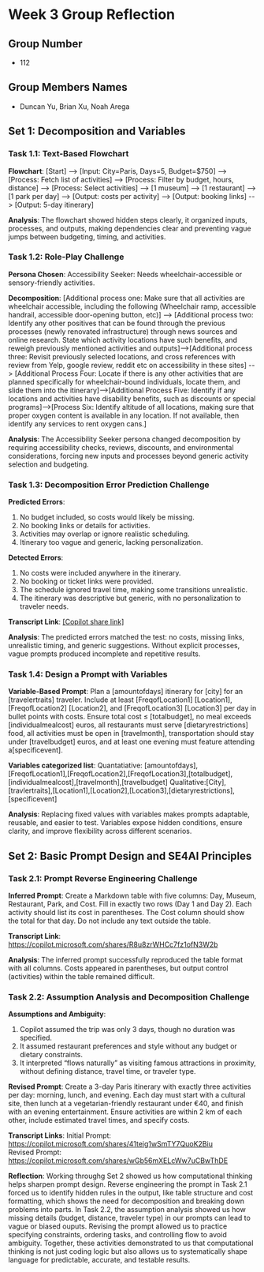 # Week 3 Group Reflection

## Group Number

- 112

## Group Members Names

- Duncan Yu, Brian Xu, Noah Arega

## Set 1: Decomposition and Variables

### Task 1.1: Text-Based Flowchart

**Flowchart**:
[Start] --> [Input: City=Paris, Days=5, Budget=$750] --> [Process: Fetch list of activities] --> [Process: Filter by budget, hours, distance] --> [Process: Select activities] --> [1 museum] --> [1 restaurant] --> [1 park per day] --> [Output: costs per activity] --> [Output: booking links] --> [Output: 5-day itinerary]

**Analysis**:
The flowchart showed hidden steps clearly, it organized inputs, processes, and outputs, making dependencies clear and preventing vague jumps between budgeting, timing, and activities.

### Task 1.2: Role-Play Challenge

**Persona Chosen**: Accessibility Seeker: Needs wheelchair-accessible or sensory-friendly activities.

**Decomposition**:
[Additional process one: Make sure that all activities are wheelchair accessible, including the following (Wheelchair ramp, accessible handrail, accessible door-opening button, etc)] --> [Additional process two: Identify any other positives that can be found through the previous processes (newly renovated infrastructure) through news sources and online research. State which activity locations have such benefits, and reweigh previously mentioned activities and outputs]-->[Additional process three: Revisit previously selected locations, and cross references with review from Yelp, google review, reddit etc on accessibility in these sites] --> [Additional Process Four: Locate if there is any other activities that are planned specifically for wheelchair-bound individuals, locate them, and slide them into the itinerary]-->[Additional Process Five: Identify if any locations and activities have disability benefits, such as discounts or special programs]-->[Process Six: Identify altitude of all locations, making sure that proper oxygen content is available in any location. If not available, then identify any services to rent oxygen cans.]

**Analysis**:
The Accessibility Seeker persona changed decomposition by requiring accessibility checks, reviews, discounts, and environmental considerations, forcing new inputs and processes beyond generic activity selection and budgeting.

### Task 1.3: Decomposition Error Prediction Challenge

**Predicted Errors**:
1. No budget included, so costs would likely be missing.  
2. No booking links or details for activities.  
3. Activities may overlap or ignore realistic scheduling.  
4. Itinerary too vague and generic, lacking personalization.  

**Detected Errors**:
1. No costs were included anywhere in the itinerary.  
2. No booking or ticket links were provided.  
3. The schedule ignored travel time, making some transitions unrealistic.  
4. The itinerary was descriptive but generic, with no personalization to traveler needs.  

**Transcript Link**:
[\[Copilot share link\]](https://copilot.microsoft.com/shares/nV3hTzsHYGavqPcumMt4n)

**Analysis**:
The predicted errors matched the test: no costs, missing links, unrealistic timing, and generic suggestions. Without explicit processes, vague prompts produced incomplete and repetitive results.

### Task 1.4: Design a Prompt with Variables

**Variable-Based Prompt**:
  Plan a [amountofdays] itinerary for [city] for an [travelertraits] traveler. Include at least [FreqofLocation1] [Location1], [FreqofLocation2] [Location2], and [FreqofLocation3] [Location3] per day in bullet points with costs. Ensure total cost ≤ [totalbudget], no meal exceeds [individualmealcost] euros, all restaurants must serve [dietaryrestrictions] food, all activities must be open in [travelmonth], transportation should stay under [travelbudget] euros, and at least one evening must feature attending a[specificevent].

**Variables categorized list**:
Quantatiative: [amountofdays],[FreqofLocation1],[FreqofLocation2],[FreqofLocation3],[totalbudget],[individualmealcost],[travelmonth],[travelbudget]
Qualitative:[City],[travlertraits],[Location1],[Location2],[Location3],[dietaryrestrictions],[specificevent]

**Analysis**:
Replacing fixed values with variables makes prompts adaptable, reusable, and easier to test. Variables expose hidden conditions, ensure clarity, and improve flexibility across different scenarios.

## Set 2: Basic Prompt Design and SE4AI Principles

### Task 2.1: Prompt Reverse Engineering Challenge

**Inferred Prompt**:
Create a Markdown table with five columns: Day, Museum, Restaurant, Park, and Cost. Fill in exactly two rows (Day 1 and Day 2). Each activity should list its cost in parentheses. The Cost column should show the total for that day. Do not include any text outside the table.

**Transcript Link**:
https://copilot.microsoft.com/shares/R8u8zrWHCc7fz1ofN3W2b

**Analysis**:
The inferred prompt successfully reproduced the table format with all columns. Costs appeared in parentheses, but output control (activities) within the table remained difficult.

### Task 2.2: Assumption Analysis and Decomposition Challenge

**Assumptions and Ambiguity**:
1. Copilot assumed the trip was only 3 days, though no duration was specified.  
2. It assumed restaurant preferences and style without any budget or dietary constraints.  
3. It interpreted “flows naturally” as visiting famous attractions in proximity, without defining distance, travel time, or traveler type.  

**Revised Prompt**:
Create a 3-day Paris itinerary with exactly three activities per day: morning, lunch, and evening. Each day must start with a cultural site, then lunch at a vegetarian-friendly restaurant under €40, and finish with an evening entertainment. Ensure activities are within 2 km of each other, include estimated travel times, and specify costs.  

**Transcript Links**:
Initial Prompt: https://copilot.microsoft.com/shares/41teig1wSmTY7QuoK2Biu  
Revised Prompt: https://copilot.microsoft.com/shares/wGb56mXELcWw7uCBwThDE

**Reflection**:
Working throughg Set 2 showed us how computational thinking helps sharpen prompt design. Reverse engineering the prompt in Task 2.1 forced us to identify hidden rules in the output, like table structure and cost formatting, which shows the need for decomposition and breaking down problems into parts. In Task 2.2, the assumption analysis showed us how missing details (budget, distance, traveler type) in our prompts can lead to vague or biased ouputs. Revising the prompt allowed us to practice specifying constraints, ordering tasks, and controlling flow to avoid ambiguity. Together, these activities demonstrated to us that computational thinking is not just coding logic but also allows us to systematically shape language for predictable, accurate, and testable results.
